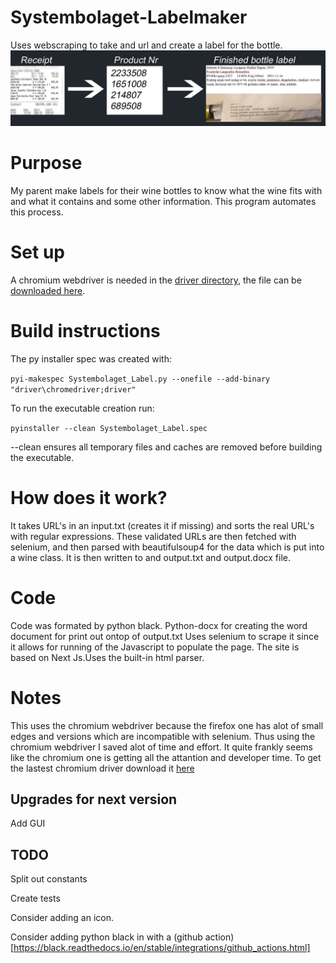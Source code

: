 # Systembolaget-Labelmaker
Uses webscraping to take and url and create a label for the bottle.
![Preview of program](https://github.com/chakeson/Systembolaget-Labelmaker/blob/main/base.png)

# Purpose
My parent make labels for their wine bottles to know what the wine fits with and what it contains and some other information.
This program automates this process. 

# Set up
A chromium webdriver is needed in the [driver directory](src/driver), the file can be [downloaded here](https://chromedriver.chromium.org/downloads).


# Build instructions
The py installer spec was created with:

```pyi-makespec Systembolaget_Label.py --onefile --add-binary "driver\chromedriver;driver"```

To run the executable creation run:

```pyinstaller --clean Systembolaget_Label.spec```

--clean ensures all temporary files and caches are removed before building the executable.



# How does it work?
It takes URL's in an input.txt (creates it if missing) and sorts the real URL's with regular expressions.
These validated URLs are then fetched with selenium, and then parsed with beautifulsoup4 for the data which is put into a wine class.
It is then written to and output.txt and output.docx file.

# Code
Code was formated by python black. Python-docx for creating the word document for print out ontop of output.txt
Uses selenium to scrape it since it allows for running of the Javascript to populate the page. The site is based on Next Js.Uses the built-in html parser.

# Notes

This uses the chromium webdriver because the firefox one has alot of small edges and versions which are incompatible with selenium. Thus using the chromium webdriver I saved alot of time and effort. It quite frankly seems like the chromium one is getting all the attantion and developer time. To get the lastest chromium driver download it [here](https://chromedriver.chromium.org/downloads)

## Upgrades for next version
Add GUI

## TODO

Split out constants

Create tests

Consider adding an icon.

Consider adding python black in with a (github action)[https://black.readthedocs.io/en/stable/integrations/github_actions.html]
